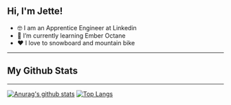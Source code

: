 ## Hi, I'm Jette! 
- 🤓 I am an Apprentice Engineer at Linkedin
- 🌱 I’m currently learning Ember Octane
- ❤️ I love to snowboard and mountain bike

**********
## My Github Stats
*******
[![Anurag's github stats](https://github-readme-stats.vercel.app/api?username=rebelskum&theme=dracula&show_icons=true)](https://github.com/anuraghazra/github-readme-stats)
[![Top Langs](https://github-readme-stats.vercel.app/api/top-langs/?username=rebelskum&theme=dracula&show_icons=true)](https://github.com/anuraghazra/github-readme-stats)

<!--
**rebelskum/rebelskum** is a ✨ _special_ ✨ repository because its `README.md` (this file) appears on your GitHub profile.

Here are some ideas to get you started:

- 🔭 I’m currently working on ...
- 🌱 I’m currently learning ...
- 👯 I’m looking to collaborate on ...
- 🤔 I’m looking for help with ...
- 💬 Ask me about ...
- 📫 How to reach me: ...
- 😄 Pronouns: ...
- ⚡ Fun fact: ...
-->
